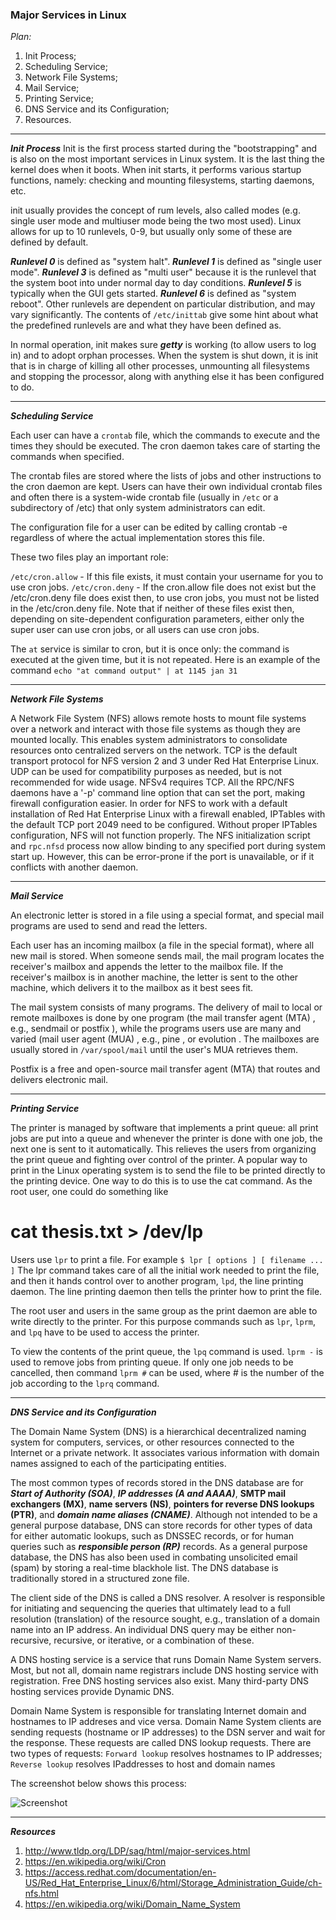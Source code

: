 

### **Major Services in Linux** ###

*Plan:*

1. Init Process;
2. Scheduling Service;
3. Network File Systems;
4. Mail Service;
5. Printing Service;
6. DNS Service and its Configuration;
7. Resources.

-------
***Init Process***
Init is the first process started during the "bootstrapping" and is also on the most important services in Linux system. It is the last thing the kernel does when it boots. When init starts, it performs various startup functions, namely: checking and mounting filesystems, starting daemons, etc.

init usually provides the concept of rum levels, also called modes (e.g. single user mode and multiuser mode being the two most used). Linux allows for up to 10 runlevels, 0-9, but usually only some of these are defined by default. 

***Runlevel 0*** is defined as "system halt".
***Runlevel 1*** is defined as "single user mode". 
***Runlevel 3*** is defined as "multi user" because it is the runlevel that the system boot into under normal day to day conditions. 
***Runlevel 5*** is typically when the GUI gets started.
***Runlevel 6*** is defined as "system reboot". 
Other runlevels are dependent on particular distribution, and may vary significantly. The contents of ```/etc/inittab``` give some hint about what the predefined runlevels are and what they have been defined as.

In normal operation, init makes sure ***getty*** is working (to allow users to log in) and to adopt orphan processes.
When the system is shut down, it is init that is in charge of killing all other processes, unmounting all filesystems and stopping the processor, along with anything else it has been configured to do.
      
____________________________________________

***Scheduling Service***

 Each user can have a ```crontab``` file, which the commands to execute and the times they should be executed. The cron daemon takes care of starting the commands when specified.

The crontab files are stored where the lists of jobs and other instructions to the cron daemon are kept. Users can have their own individual crontab files and often there is a system-wide crontab file (usually in ```/etc``` or a subdirectory of /etc) that only system administrators can edit.

The configuration file for a user can be edited by calling crontab -e regardless of where the actual implementation stores this file.

These two files play an important role:

```/etc/cron.allow``` - If this file exists, it must contain your username for you to use cron jobs.
```/etc/cron.deny``` - If the cron.allow file does not exist but the /etc/cron.deny file does exist then, to use cron jobs, you must not be listed in the /etc/cron.deny file.
Note that if neither of these files exist then, depending on site-dependent configuration parameters, either only the super user can use cron jobs, or all users can use cron jobs.


The ```at``` service is similar to cron, but it is once only: the command is executed at the given time, but it is not repeated. Here is an example of the command ```echo "at command output" | at 1145 jan 31```
____________________________________________

***Network File Systems***

A Network File System (NFS) allows remote hosts to mount file systems over a network and interact with those file systems as though they are mounted locally. This enables system administrators to consolidate resources onto centralized servers on the network.
TCP is the default transport protocol for NFS version 2 and 3 under Red Hat Enterprise Linux. UDP can be used for compatibility purposes as needed, but is not recommended for wide usage. NFSv4 requires TCP.
All the RPC/NFS daemons have a '-p' command line option that can set the port, making firewall configuration easier.
In order for NFS to work with a default installation of Red Hat Enterprise Linux with a firewall enabled, IPTables with the default TCP port 2049 need to be configured. Without proper IPTables configuration, NFS will not function properly.
The NFS initialization script and ```rpc.nfsd``` process now allow binding to any specified port during system start up. However, this can be error-prone if the port is unavailable, or if it conflicts with another daemon.
____________________________________________

***Mail Service***

An electronic letter is stored in a file using a special format, and special mail programs are used to send and read the letters.

Each user has an incoming mailbox (a file in the special format), where all new mail is stored. When someone sends mail, the mail program locates the receiver's mailbox and appends the letter to the mailbox file. If the receiver's mailbox is in another machine, the letter is sent to the other machine, which delivers it to the mailbox as it best sees fit.

The mail system consists of many programs. The delivery of mail to local or remote mailboxes is done by one program (the mail transfer agent (MTA) , e.g., sendmail or postfix ), while the programs users use are many and varied (mail user agent (MUA) , e.g., pine , or evolution .	The mailboxes are usually stored in ```/var/spool/mail``` until the user's MUA retrieves them.

Postfix is a free and open-source mail transfer agent (MTA) that routes and delivers electronic mail.

____________________________________________

***Printing Service***

The printer is managed by software that implements a print queue: all print jobs are put into a queue and whenever the printer is done with one job, the next one is sent to it automatically. This relieves the users from organizing the print queue and fighting over control of the printer. 
A popular way to print in the Linux operating system is to send the file to be printed directly to the printing device. One way to do this is to use the cat command. As the root user, one could do something like

 # cat thesis.txt > /dev/lp
 
Users use ``lpr`` to print a file. For example ```$ lpr [ options ] [ filename ... ]``` The lpr command takes care of all the initial work needed to print the file, and then it hands control over to another program, ``lpd``, the line printing daemon. The line printing daemon then tells the printer how to print the file.

The root user and users in the same group as the print daemon are able to write directly to the printer. For this purpose commands such as ```lpr```, ``lprm``, and ``lpq`` have to be used to access the printer.


To view the contents of the print queue, the ```lpq``` command is used. 
```lprm -``` is used to remove jobs from printing queue. If only one job needs to be cancelled, then command ```lprm #``` can be used, where # is the number of the job according to the ```lprq``` command.

____________________________________________

***DNS Service and its Configuration***


The Domain Name System (DNS) is a hierarchical decentralized naming system for computers, services, or other resources connected to the Internet or a private network. It associates various information with domain names assigned to each of the participating entities. 


The most common types of records stored in the DNS database are for ***Start of Authority (SOA)***, ***IP addresses (A and AAAA)***, **SMTP mail exchangers (MX)**, **name servers (NS)**, **pointers for reverse DNS lookups (PTR)**, and ***domain name aliases (CNAME)***. Although not intended to be a general purpose database, DNS can store records for other types of data for either automatic lookups, such as DNSSEC records, or for human queries such as ***responsible person (RP)*** records. 
As a general purpose database, the DNS has also been used in combating unsolicited email (spam) by storing a real-time blackhole list. The DNS database is traditionally stored in a structured zone file.


The client side of the DNS is called a DNS resolver. A resolver is responsible for initiating and sequencing the queries that ultimately lead to a full resolution (translation) of the resource sought, e.g., translation of a domain name into an IP address. An individual DNS query may be either non-recursive, recursive, or iterative, or a combination of these.


A DNS hosting service is a service that runs Domain Name System servers. Most, but not all, domain name registrars include DNS hosting service with registration. Free DNS hosting services also exist. Many third-party DNS hosting services provide Dynamic DNS.

Domain Name System is responsible for translating Internet domain and hostnames to IP addreses and vice versa. Domain Name System clients are sending requests (hostname or IP addresses) to the DSN server and wait for the response. These requests are called DNS lookup requests. There are two types of requests:
```Forward lookup``` resolves hostnames to IP addresses;
```Reverse lookup``` resolves IPaddresses to host and domain names

The screenshot below shows this process: 

![Screenshot](https://github.com/irynadiudiuk/Linux_Fundamentals/blob/master/Linux_Major_Services/Screen%20Shot%202017-11-04%20at%2016.26.42.png)
____________________________________________
 
 ***Resources***
 
1. http://www.tldp.org/LDP/sag/html/major-services.html
2. https://en.wikipedia.org/wiki/Cron
3. https://access.redhat.com/documentation/en-US/Red_Hat_Enterprise_Linux/6/html/Storage_Administration_Guide/ch-nfs.html
4. https://en.wikipedia.org/wiki/Domain_Name_System

